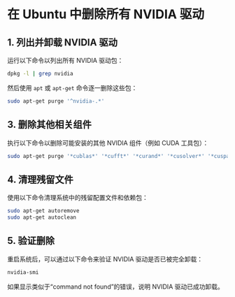 # 在 Ubuntu 中删除所有 NVIDIA 驱动

## 1. 列出并卸载 NVIDIA 驱动

运行以下命令以列出所有 NVIDIA 驱动包：

```bash
dpkg -l | grep nvidia
```

然后使用 `apt` 或 `apt-get` 命令逐一删除这些包：

```bash
sudo apt-get purge '^nvidia-.*'
```

## 3. 删除其他相关组件

执行以下命令以删除可能安装的其他 NVIDIA 组件（例如 CUDA 工具包）：

```bash
sudo apt-get purge '*cublas*' '*cufft*' '*curand*' '*cusolver*' '*cusparse*' '*npp*' '*nvjpeg*' '*nsight*'
```

## 4. 清理残留文件

使用以下命令清理系统中的残留配置文件和依赖包：

```bash
sudo apt-get autoremove
sudo apt-get autoclean
```

## 5. 验证删除

重启系统后，可以通过以下命令来验证 NVIDIA 驱动是否已被完全卸载：

```bash
nvidia-smi
```

如果显示类似于“command not found”的错误，说明 NVIDIA 驱动已成功卸载。
